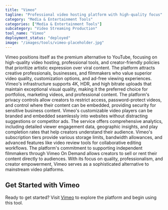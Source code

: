 ```yaml
---
title: "Vimeo"
tagline: "Professional video hosting platform with high-quality focus"
category: "Media & Entertainment Tools"
categories: ["Media & Entertainment Tools"]
subcategory: "Video Streaming Production"
tool_name: "Vimeo"
deployment_status: "deployed"
image: "/images/tools/vimeo-placeholder.jpg"
---
```

Vimeo positions itself as the premium alternative to YouTube, focusing on high-quality video hosting, professional tools, and creator-friendly policies that prioritize artistic expression over viral content. The platform attracts creative professionals, businesses, and filmmakers who value superior video quality, customization options, and ad-free viewing experiences. Vimeo's infrastructure supports 4K, HDR, and high bitrate uploads that maintain exceptional visual quality, making it the preferred choice for portfolios, marketing videos, and professional content. The platform's privacy controls allow creators to restrict access, password-protect videos, and control where their content can be embedded, providing security for sensitive business content. Vimeo's customizable video players can be branded and embedded seamlessly into websites without distracting suggestions or competitor ads. The service offers comprehensive analytics, including detailed viewer engagement data, geographic insights, and play completion rates that help creators understand their audience. Vimeo's subscription tiers provide various storage limits, bandwidth allowances, and advanced features like video review tools for collaborative editing workflows. The platform's commitment to supporting independent filmmakers through Vimeo On Demand allows creators to sell or rent their content directly to audiences. With its focus on quality, professionalism, and creator empowerment, Vimeo serves as a sophisticated alternative to mainstream video platforms.

## Get Started with Vimeo

Ready to get started? Visit [Vimeo](https://vimeo.com) to explore the platform and begin using this tool.
